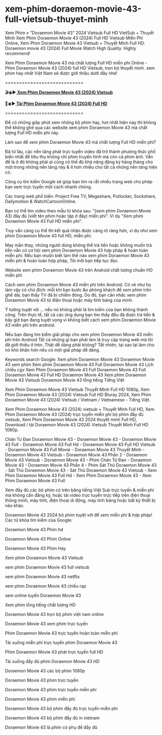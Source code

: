 # xem-phim-doraemon-movie-43-full-vietsub-thuyet-minh
Xem Phim » "Doraemon Movie 43" 2024 Vietsub Full HD VietSub + Thuyết Minh
Xem Phim Doraemon Movie 43 (2024) Full HD Vietsub Miễn Phí Online, Xem Phim Doraemon Movie 43 Vietsub + Thuyết Minh Full HD. Doraemon movie 43 (2024) Full Movie Watch High Quality. Highly recommend!

Xem Phim Doraemon Movie 43 mà chất lượng Full HD miễn phí Online - Phim Doraemon Movie 43 (2024) full HD Vietsub, trọn bộ thuyết minh. xem phim hay nhất Việt Nam sẽ được giới thiệu dưới đây nhé!

============================

🎬◉▶️<b><a href="https://hhchina.app/thong-tin-phim/doraemon-movie-43.html"> Xem Phim Doraemon Movie 43 (2024) Vietsub</a></b>

📁◉▶️<b><a href="https://hhchina.app/thong-tin-phim/doraemon-movie-43.html"> Tải Phim Doraemon Movie 43 (2024) Full HD</a></b>

============================

Để có những giây phút xem những bộ phim hay, hot nhất hiện nay thì không thể không ghé qua các website xem phim Doraemon Movie 43 mà chất lượng Full HD miễn phí này.

Làm sao để xem phim Doraemon Movie 43 mà chất lượng Full HD miễn phí?

Đã từ lâu, các nền tảng phát trực tuyến video đã trở thành phương thức phổ biến nhất để tiêu thụ không chỉ phim truyền hình mà còn cả phim ảnh. Vấn đề là ở đó không phải ai cũng có thể đủ khả năng đăng ký hàng tháng cho một trong những nền tảng này & ít hơn nhiều cho tất cả những nền tảng hiện có.

Công cụ tìm kiếm Google sẽ giúp bạn tìm ra rất nhiều trang web cho phép bạn xem trực tuyến một cách nhanh chóng.

Các trang web phổ biến: Project Free TV, Megashare, Putlocker, Sockshare, Dailymotion & WatchCartoonOnline.

Bạn có thể tìm video theo mẫu từ khóa sau: "(xem phim Doraemon Movie 43) đầy đủ (viết tên phim hoặc tập ở đây) miễn phí". Ví dụ "Xem phim Doraemon Movie 43 Full HD miễn phí".

Truy vấn càng cụ thể thì kết quả nhận được càng rõ ràng hơn, ví dụ như xem phim Doraemon Movie 43 full HD, miễn phí.

May mắn thay, những người dùng không thể trả tiền hoặc không muốn trả tiền vẫn có cơ hội xem phim Doraemon Movie 43 hợp pháp & hoàn toàn miễn phí. Nếu bạn muốn biết làm thế nào xem phim Doraemon Movie 43 miễn phí & hoàn toàn hợp pháp, Tôi mời bạn tiếp tục đọc.

Website xem phim Doraemon Movie 43 trên Android chất lượng chuẩn HD miễn phí

Cách xem phim Doraemon Movie 43 miễn phí trên Android. Có vẻ như họ làm vậy có chủ đích: mỗi khi bạn bước &o phòng khách để xem phim trên ghế dài, bạn thấy TV đã bị chiếm đóng. Do đó, bạn cân nhắc xem phim Doraemon Movie 43 từ điện thoại hoặc máy tính bảng của mình.

Ý tưởng tuyệt vời ... nếu nó không phải là tìm kiếm của bạn không thành công. Trên thực tế, tất cả các ứng dụng bạn tìm thấy đều đã được trả tiền & bây giờ bạn đang tuyệt vọng vì không biết cách xem phim Doraemon Movie 43 miễn phí trên android.

Nếu bạn đang tìm kiếm giải pháp cho xem phim Doraemon Movie 43 miễn phí trên Android Tất cả những gì bạn phải làm là truy cập trang web mà tôi đã giới thiệu ở trên. Thật dễ dàng phải không? Tất nhiên, tại sao lại làm cho nó khó khăn hơn nếu có một giải pháp dễ dàng.

Keywords search Google: Xem phim Doraemon Movie 43 Doraemon Movie 43 xem phim Xem phim Doraemon Movie 43 Full Doraemon Movie 43 Lịch chiếu cgv Xem Phim Doraemon Movie 43 Full Doraemon Movie 43 Full Doraemon Movie 43 Full HD Doraemon Movie 43 Xem phim Doraemon Movie 43 Vietsub Doraemon Movie 43 lồng tiếng Tiếng Việt

Xem Phim Doraemon Movie 43 Vietsub Thuyết Minh Full HD 1080p, Xem Phim Doraemon Movie 43 (2024) Vietsub Full HD Bluray 2024, Xem Phim Doraemon Movie 43 (2024) Vietsub / Vietnam / Vietnamese - Tiếng Việt.

Xem Phim Doraemon Movie 43 (2024) vietsub + Thuyết Minh Full HD, Xem Phim Doraemon Movie 43 (2024) trực tuyến miễn phí bộ phim đầy đủ vietsub, Xem Phim Doraemon Movie 43 2024 thuyết minh Full HD, Download / tải Doraemon Movie 43 (2024) Vietsub Thuyết Minh Full HD 1080p.

Chân Tư Đan Doraemon Movie 43 - Doraemon Movie 43 - Doraemon Movie 43 Full - Doraemon Movie 43 Full Hd - Doraemon Movie 43 Full HD Vietsub - Doraemon Movie 43 Full Movie - Doraemon Movie 43 Thuyết Minh - Doraemon Movie 43 Vietsub - Doraemon Movie 43 Phần 2 - Doraemon Movie 43 Vietsub - Doraemon Movie 43 - Phim Chân Tử Đan - Doraemon Movie 43 - Doraemon Movie 43 Phần 4 - Phim Sát Thủ Doraemon Movie 43 - Sát Thủ Doraemon Movie 43 - Sát Thủ Doraemon Movie 43 Vietsub - Xem Phim Doraemon Movie 43 Full Hd - Xem Phim Doraemon Movie 43 - Xem Phim Doraemon Movie 43 Full


Xem đầy đủ các bộ phim có trên bằng tiếng Việt Sub trực tuyến & miễn phí mà không cần đăng ký, hoặc tải video trực tuyến trực tiếp trên điện thoại thông minh, máy tính, điện thoại di động, máy tính bảng hoặc bất kỳ thiết bị nào khác.

Doraemon Movie 43 2024 bộ phim tuyệt vời để xem miễn phí & hợp pháp!
Các từ khóa tìm kiếm của Google:

Doraemon Movie 43 Phim hd

Doraemon Movie 43 Phim Online

Doraemon Movie 43 Phim Hay

Xem phim Doraemon Movie 43 Vietsub

xem phim Doraemon Movie 43 full vietsub

xem phim Doraemon Movie 43 netflix

xem phim Doraemon Movie 43 chiếu rạp

xem online tuyến Doraemon Movie 43

Xem phim lồng tiếng chất lượng HD

Doraemon Movie 43 trọn bộ phim việt nam online

Doraemon Movie 43 xem phim trực tuyến

Phim Doraemon Movie 43 trực tuyến hoàn toàn miễn phí

Tải xuống miễn phí trực tuyến phim Doraemon Movie 43

Phim Doraemon Movie 43 phát trực tuyến full HD

Tải xuống đầy đủ phim Doraemon Movie 43 HD

Doraemon Movie 43 các bộ phim 1080p

Doraemon Movie 43 phim trực tuyến

Doraemon Movie 43 phim trực tuyến miễn phí

Doraemon Movie 43 phim miễn phí

Doraemon Movie 43 bộ phim đầy đủ trực tuyến miễn phí

Doraemon Movie 43 bộ phim đầy đủ in vietnam

Doraemon Movie 43 là phim có phụ đề đầy đủ
